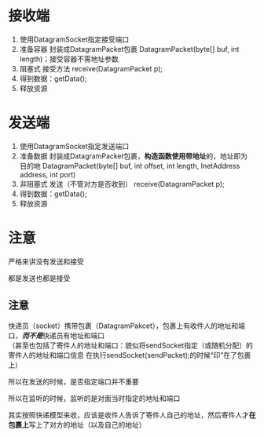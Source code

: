 
# 接收端
1. 使用DatagramSocket指定接受端口
2. 准备容器 封装成DatagramPacket包裹 DatagramPacket​(byte[] buf, int length)；接受容器不需地址参数
3. 阻塞式 接受方法 receive(DatagramPacket p);
4. 得到数据：getData();
5. 释放资源
# 发送端
1. 使用DatagramSocket指定发送端口
2. 准备数据 封装成DatagramPacket包裹，**构造函数使用带地址**的，地址即为 目的地 DatagramPacket​(byte[] buf, int offset, int length, InetAddress address, int port)
3. 非阻塞式 发送（不管对方是否收到） receive(DatagramPacket p);
4. 得到数据：getData();
5. 释放资源


# 注意
严格来讲没有发送和接受

都是发送也都是接受

## 注意
快递员（socket）携带包裹（DatagramPakcet），包裹上有收件人的地址和端口，***而不是***快递员有地址和端口   
（甚至也包括了寄件人的地址和端口：貌似将sendSocket指定（或随机分配）的寄件人的地址和端口信息 在执行sendSocket(sendPacket);的时候“印”在了包裹上）

所以在发送的时候，是否指定端口并不重要

所以在监听的时候，监听的是对面当时指定的地址和端口

其实按照快递模型来收，应该是收件人告诉了寄件人自己的地址，然后寄件人才****在包裹上****写上了对方的地址（以及自己的地址）